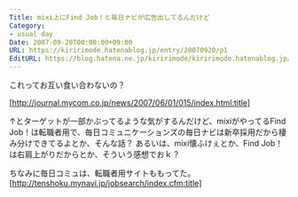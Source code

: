 ```yaml
---
Title: mixi上にFind Job！と毎日ナビが広告出してるんだけど
Category:
- usual day
Date: 2007-09-20T00:00:00+09:00
URL: https://kiririmode.hatenablog.jp/entry/20070920/p1
EditURL: https://blog.hatena.ne.jp/kiririmode/kiririmode.hatenablog.jp/atom/entry/8454420450078216755
---
```



これってお互い食い合わないの？

[http://journal.mycom.co.jp/news/2007/06/01/015/index.html:title]

↑とターゲットが一部かぶってるような気がするんだけど、mixiがやってるFind Job！は転職者用で、毎日コミュニケーションズの毎日ナビは新卒採用だから棲み分けできてるよとか、そんな話？
あるいは、mixi懐ふけぇとか、Find Job！は右肩上がりだからとか、そういう感想でおｋ？


ちなみに毎日コミュは、転職者用サイトももってた。
[http://tenshoku.mynavi.jp/jobsearch/index.cfm:title]

